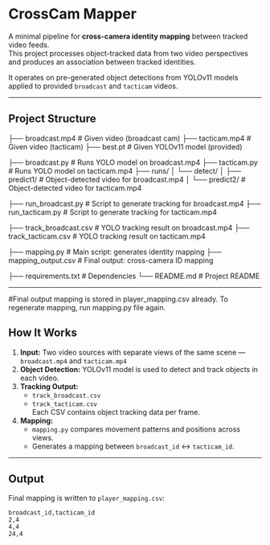 # CrossCam Mapper

A minimal pipeline for **cross-camera identity mapping** between tracked video feeds.  
This project processes object-tracked data from two video perspectives and produces an association between tracked identities.  

It operates on pre-generated object detections from YOLOv11 models applied to provided `broadcast` and `tacticam` videos.

---

## Project Structure
├── broadcast.mp4 # Given video (broadcast cam)
├── tacticam.mp4 # Given video (tacticam)
├── best.pt # Given YOLOv11 model (provided)

├── broadcast.py # Runs YOLO model on broadcast.mp4
├── tacticam.py # Runs YOLO model on tacticam.mp4
├── runs/
│ └── detect/
│ ├── predict1/ # Object-detected video for broadcast.mp4
│ └── predict2/ # Object-detected video for tacticam.mp4

├── run_broadcast.py # Script to generate tracking for broadcast.mp4
├── run_tacticam.py # Script to generate tracking for tacticam.mp4

├── track_broadcast.csv # YOLO tracking result on broadcast.mp4
├── track_tacticam.csv # YOLO tracking result on tacticam.mp4

├── mapping.py # Main script: generates identity mapping
├── mapping_output.csv # Final output: cross-camera ID mapping

├── requirements.txt # Dependencies
└── README.md # Project README

---
#Final output mapping is stored in player_mapping.csv already. To regenerate mapping, run mapping.py file again.

## How It Works

1. **Input:** Two video sources with separate views of the same scene — `broadcast.mp4` and `tacticam.mp4`
2. **Object Detection:** YOLOv11 model is used to detect and track objects in each video.
3. **Tracking Output:**  
    - `track_broadcast.csv`  
    - `track_tacticam.csv`  
    Each CSV contains object tracking data per frame.
4. **Mapping:**  
    - `mapping.py` compares movement patterns and positions across views.  
    - Generates a mapping between `broadcast_id` ↔ `tacticam_id`.

---

## Output

Final mapping is written to `player_mapping.csv`:

```csv
broadcast_id,tacticam_id
2,4
4,4
24,4
